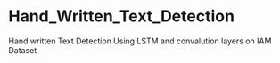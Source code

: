 # Hand_Written_Text_Detection
Hand written Text Detection Using LSTM and convalution layers on IAM Dataset
